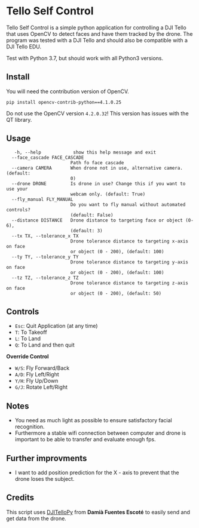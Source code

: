 # Tello Self Control

Tello Self Control is a simple python application for controlling a DJI Tello that uses OpenCV to detect faces and have them tracked by the drone.    The program was tested with a DJI Tello and should also be compatible with a DJI Tello EDU.

Test with Python 3.7, but should work with all Python3 versions.

## Install
You will need the contribution version of OpenCV. 

`pip install opencv-contrib-python==4.1.0.25`

Do not use the OpenCV version `4.2.0.32`! This version has issues with the QT library.

## Usage

```
   -h, --help            show this help message and exit
  --face_cascade FACE_CASCADE
                        Path fo face cascade
  --camera CAMERA       When drone not in use, alternative camera. (default:
                        0)
  --drone DRONE         Is drone in use? Change this if you want to use your
                        webcam only. (default: True)
  --fly_manual FLY_MANUAL
                        Do you want to fly manual without automated controls?
                        (default: False)
  --distance DISTANCE   Drone distance to targeting face or object (0-6),
                        (default: 3)
  --tx TX, --tolerance_x TX
                        Drone tolerance distance to targeting x-axis on face
                        or object (0 - 200), (default: 100)
  --ty TY, --tolerance_y TY
                        Drone tolerance distance to targeting y-axis on face
                        or object (0 - 200), (default: 100)
  --tz TZ, --tolerance_z TZ
                        Drone tolerance distance to targeting z-axis on face
                        or object (0 - 200), (default: 50)

```

## Controls

- `Esc`: Quit Application (at any time)
- `T`: To Takeoff
- `L`: To Land
- `Q`: To Land and then quit

**Override Control**
- `W/S`: Fly Forward/Back
- `A/D`: Fly Left/Right
- `Y/H`: Fly Up/Down
- `G/J`: Rotate Left/Right 

## Notes

* You need as much light as possible to ensure satisfactory facial recognition.
* Furthermore a stable wifi connection between computer and drone is important to be able to transfer and evaluate enough fps.

## Further improvments

- I want to add position prediction for the X - axis to prevent that the drone loses the subject.

## Credits

This script uses [DJITelloPy](https://github.com/damiafuentes/DJITelloPy) from **Damià Fuentes Escoté** to easily send and get data from the drone.

